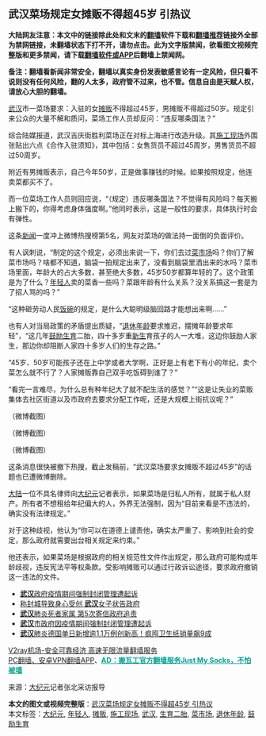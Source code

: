  <h2>武汉菜场规定女摊贩不得超45岁 引热议</h2> <p class="notice"><b>大陆网友注意：本文中的链接除此处和文末的<a href="https://github.com/bannedbook/fanqiang" >翻墙</a>软件下载和<a href="https://github.com/killgcd/justmysocks/blob/master/README.md">翻墙推荐</a>链接外全部为禁网链接，未翻墙状态下打不开，请勿点击。此为文字版禁闻，欲看图文视频完整版和更多禁闻，请下载<a href="https://github.com/bannedbook/fanqiang">翻墙软件或APP</a>后翻墙上禁闻网。</p><p>备注：翻墙看新闻非常安全，翻墙以真实身份发表敏感言论有一定风险，但只看不说则没有任何风险，翻的人太多，政府管不过来，也不管。信息自由是天赋人权，请放心大胆的翻墙。</b></p>  <div class="entry"> <p id="conimg"></p> <p><a href="https://www.bannedbook.org/bnews/tag/%e6%ad%a6%e6%b1%89/" class="st_tag internal_tag" rel="tag" title="标签 武汉 下的日志">武汉</a>市一菜场要求：入驻的女<a href="https://www.bannedbook.org/bnews/tag/%E6%91%8A%E8%B4%A9/" class="st_tag internal_tag" rel="tag" title="标签 摊贩 下的日志">摊贩</a>不得超过45岁，男摊贩不得超过50岁。规定引来公众的大量不解和质问，菜场工作人员却反问：“违反哪条国法？”</p> <p>综合陆媒报道，武汉吉庆街胜利菜场正在对标上海进行改造升级。其<a href="https://www.bannedbook.org/bnews/tag/%E6%96%BD%E5%B7%A5%E7%8E%B0%E5%9C%BA/" class="st_tag internal_tag" rel="tag" title="标签 施工现场 下的日志">施工现场</a>外围张贴出六点《合作入驻须知》，其中包括：女售货员不超过45周岁，男售货员不超过50周岁。</p> <p>附近有男摊贩表示，自己今年50岁，正是做事赚钱的时候。如果按照规定，他连卖菜都买不了。</p> <p>而一位菜场工作人员则回应说，“（规定）违反哪条国法？不觉得有风险吗？每天搬上搬下的，你得考虑身体强度啊。”他同时表示，这是一般性的要求，具体执行时会有弹性。</p>  <p>这条<span class='wp_keywordlink_affiliate'><a href="https://www.bannedbook.org/" title="新闻">新闻</a></span>一度冲上微博热搜榜第5名，网友对菜场的做法持一面倒的负面评价。</p> <p>有人讽刺说，“制定的这个规定，必须出来说一下，你们去过<a href="https://www.bannedbook.org/bnews/tag/%E8%8F%9C%E5%B8%82%E5%9C%BA/" class="st_tag internal_tag" rel="tag" title="标签 菜市场 下的日志">菜市场</a>吗？你们了解菜市场吗？啥都不知道，脑袋一拍规定出来了，没看到脑袋里洒出来的水吗？菜市场里面，年龄大的占大多数，甚至绝大多数，45岁50岁都算年轻的了。这个政策是为了什么？<a href="https://www.bannedbook.org/bnews/tag/%e5%b9%b4%e8%bd%bb%e4%ba%ba/" class="st_tag internal_tag" rel="tag" title="标签 年轻人 下的日志">年轻人</a>卖的菜香一些吗？菜跟年龄有什么关系？没关系搞这一套是为了招人骂的吗？”</p> <p>“这种砸劳动人民<span class='wp_keywordlink'><a href="https://www.bannedbook.org/forum11/topic308.html" title="禁片：饭碗是党给的吗？" target="_blank">饭碗</a></span>的规定，是什么大聪明级脑回路才能想出来啊……”</p> <p>也有人对当局政策的矛盾提出质疑，“<a href="https://www.bannedbook.org/bnews/tag/%E9%80%80%E4%BC%91%E5%B9%B4%E9%BE%84/" class="st_tag internal_tag" rel="tag" title="标签 退休年龄 下的日志">退休年龄</a>要求推迟，摆摊年龄要求年轻”，“这几年<a href="https://www.bannedbook.org/bnews/tag/%E9%BC%93%E5%8A%B1%E7%94%9F%E8%82%B2/" class="st_tag internal_tag" rel="tag" title="标签 鼓励生育 下的日志">鼓励生育</a>二胎，四十多岁重<span class='wp_keywordlink'><a href="https://www.bannedbook.org/forum2/topic1642.html" title="正见网《新生》" target="_blank">新生</a></span>育孩子的人一大堆，这边你鼓励人家生，那边你却阻断人家四十多岁人们的生存之路。”</p> <p>“45岁、50岁可能孩子还在上中学或者大学啊，正好是上有老下有小的年纪，卖个菜怎么就不行了？人家摊贩靠自己双手吃饭碍到谁了？”</p>  <p>“看完一言难尽，为什么总有种年纪大了就不配生活的感觉？”“这是让失业的菜贩集体去社区街道以及市政府去要求分配工作呢，还是大规模上街抗议呢？”</p> <p></p> <p>（微博截图）</p> <p></p> <p>（微博截图）</p>  <p></p> <p>（微博截图）</p> <p>这条消息很快被撤下热搜，截止发稿前，“武汉菜场要求女摊贩不超过45岁”的话题也已遭微博删除。</p> <p><span class='wp_keywordlink_affiliate'><a href="https://www.bannedbook.org/" title="大陆" target="_blank">大陆</a></span>一位不具名律师向<span class='wp_keywordlink_affiliate'><a href="http://www.epochtimes.com/" title="大纪元" target="_blank">大纪元</a></span>记者表示，如果菜场是归私人所有，就属于私人财产。所有者不想租给年纪偏大的人，外界无法强制，因为“目前来看是不违法的，确实没有法律规定。”</p> <p>对于这种歧视，他认为“你可以在道德上谴责他，确实太严重了、影响到社会的安定，那么政府就需要出台相关规定来约束。”</p>  <p>他还表示，如果菜场是根据政府的相关规范性文件作出规定，那么政府可能构成年龄歧视，违反宪法平等权条款。受影响摊贩可以通过行政诉讼途径，要求政府撤销这一违法的文件。</p> <ul class='op-related-articles' title='相关阅读'> <li><a href='https://www.bannedbook.org/bnews/renquan/20201023/1419159.html' target='_blank'><b>武汉</b>政府疫情期间强制封闭管理遭起诉</a></li> <li><a href='https://www.bannedbook.org/bnews/headline/20201023/1419031.html' target='_blank'>称封城导致身心受创 <b>武汉</b>女子状告政府</a></li> <li><a href='https://www.bannedbook.org/bnews/bannedvideo/20201023/1418879.html' target='_blank'><b>武汉</b>肺炎死者家属 第5次寄信政府追责</a></li> <li><a href='https://www.bannedbook.org/bnews/renquan/20201023/1418707.html' target='_blank'><b>武汉</b>市政府因疫情期间强制封闭管理遭起诉</a></li> <li><a href='https://www.bannedbook.org/bnews/worldnews/20201023/1418568.html' target='_blank'><b>武汉</b>肺炎德国单日新增逾1.1万例创新高！疯囤卫生纸销量飙9成</a></li> </ul> <p class="texttj"> <a href="https://www.bannedbook.org/forum23/topic22702.html" target="_blank">V2ray机场-安全可靠经济 高速无限流量翻墙服务</a><br/> <a href="https://github.com/bannedbook/fanqiang/wiki/%E7%A6%81%E9%97%BB%E7%BD%91%E5%AE%89%E5%8D%93%E7%BF%BB%E5%A2%99%E6%96%B0%E9%97%BBAPP" target="_blank">PC翻墙、安卓VPN翻墙APP</a>、<span onclick="window.open('https://github.com/killgcd/justmysocks/blob/master/README.md')" style="font-weight:bold;color:#00A191;cursor:pointer;text-decoration:underline;outline:none">AD：搬瓦工官方翻墙服务Just My Socks，不怕被墙</span></p><p> 来源：<a href="https://www.bannedbook.org/bnews/tag/%e5%a4%a7%e7%ba%aa%e5%85%83/" class="st_tag internal_tag" rel="tag" title="标签 大纪元 下的日志">大纪元</a>记者张北采访报导 </p><a name='sharetosocial'></a>       <div><b>本文的图文或视频完整版</b>：<a href='https://www.bannedbook.org/bnews/cbnews/20201024/1419240.html'>武汉菜场规定女摊贩不得超45岁 引热议</a></div>  </div><!--END ENTRY--> <div class="postfooter"> <div>本文标签：<a href="https://www.bannedbook.org/bnews/tag/%e5%a4%a7%e7%ba%aa%e5%85%83/" rel="tag">大纪元</a>, <a href="https://www.bannedbook.org/bnews/tag/%e5%b9%b4%e8%bd%bb%e4%ba%ba/" rel="tag">年轻人</a>, <a href="https://www.bannedbook.org/bnews/tag/%E6%91%8A%E8%B4%A9/" rel="tag">摊贩</a>, <a href="https://www.bannedbook.org/bnews/tag/%E6%96%BD%E5%B7%A5%E7%8E%B0%E5%9C%BA/" rel="tag">施工现场</a>, <a href="https://www.bannedbook.org/bnews/tag/%e6%ad%a6%e6%b1%89/" rel="tag">武汉</a>, <a href="https://www.bannedbook.org/bnews/tag/%E7%94%9F%E8%82%B2%E4%BA%8C%E8%83%8E/" rel="tag">生育二胎</a>, <a href="https://www.bannedbook.org/bnews/tag/%E8%8F%9C%E5%B8%82%E5%9C%BA/" rel="tag">菜市场</a>, <a href="https://www.bannedbook.org/bnews/tag/%E9%80%80%E4%BC%91%E5%B9%B4%E9%BE%84/" rel="tag">退休年龄</a>, <a href="https://www.bannedbook.org/bnews/tag/%E9%BC%93%E5%8A%B1%E7%94%9F%E8%82%B2/" rel="tag">鼓励生育</a></div>  </div><!--END POSTFOOTER--> 